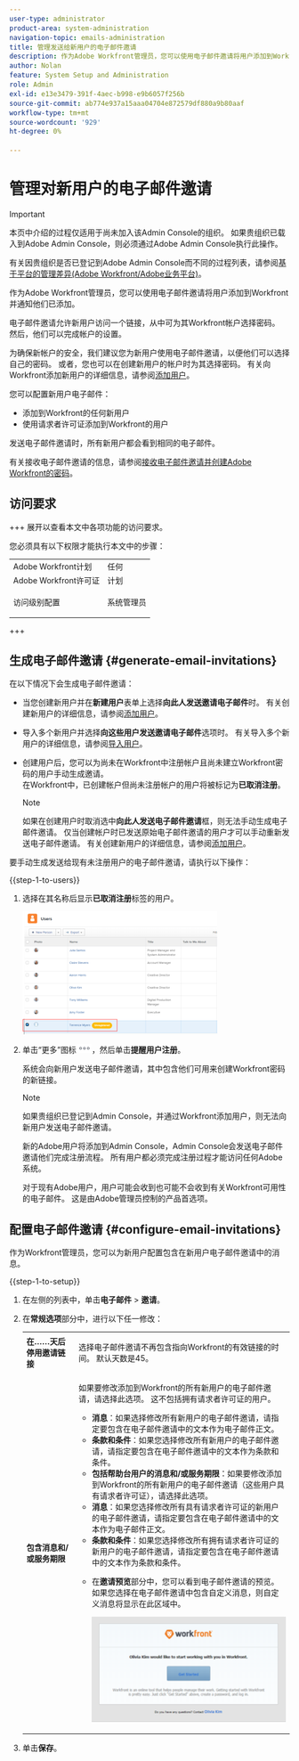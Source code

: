 ```yaml
---
user-type: administrator
product-area: system-administration
navigation-topic: emails-administration
title: 管理发送给新用户的电子邮件邀请
description: 作为Adobe Workfront管理员，您可以使用电子邮件邀请将用户添加到Workfront并通知他们已添加。
author: Nolan
feature: System Setup and Administration
role: Admin
exl-id: e13e3479-391f-4aec-b998-e9b6057f256b
source-git-commit: ab774e937a15aaa04704e872579df880a9b80aaf
workflow-type: tm+mt
source-wordcount: '929'
ht-degree: 0%

---
```


# 管理对新用户的电子邮件邀请

<!--
<p data-mc-conditions="QuicksilverOrClassic.Draft mode">*** DON'T DELETE, DRAFT OR HIDE THIS ARTICLE. IT IS LINKED TO THE PRODUCT, THROUGH THE CONTEXT SENSITIVE HELP LINKS. **</p>
-->

>[!IMPORTANT]
>
>本页中介绍的过程仅适用于尚未加入该Admin Console的组织。 如果贵组织已载入到Adobe Admin Console，则必须通过Adobe Admin Console执行此操作。
>
>有关因贵组织是否已登记到Adobe Admin Console而不同的过程列表，请参阅[基于平台的管理差异(Adobe Workfront/Adobe业务平台)](../../../administration-and-setup/get-started-wf-administration/actions-in-admin-console.md)。

作为Adobe Workfront管理员，您可以使用电子邮件邀请将用户添加到Workfront并通知他们已添加。

电子邮件邀请允许新用户访问一个链接，从中可为其Workfront帐户选择密码。 然后，他们可以完成帐户的设置。

为确保新帐户的安全，我们建议您为新用户使用电子邮件邀请，以便他们可以选择自己的密码。 或者，您也可以在创建新用户的帐户时为其选择密码。 有关向Workfront添加新用户的详细信息，请参阅[添加用户](../../../administration-and-setup/add-users/create-and-manage-users/add-users.md)。

您可以配置新用户电子邮件：

* 添加到Workfront的任何新用户
* 使用请求者许可证添加到Workfront的用户

发送电子邮件邀请时，所有新用户都会看到相同的电子邮件。

有关接收电子邮件邀请的信息，请参阅[接收电子邮件邀请并创建Adobe Workfront的密码](../../../workfront-basics/manage-your-account-and-profile/managing-your-workfront-account/receive-email-invitations.md)。

## 访问要求

+++ 展开以查看本文中各项功能的访问要求。

您必须具有以下权限才能执行本文中的步骤：

<table style="table-layout:auto"> 
 <col> 
 <col> 
 <tbody> 
  <tr> 
   <td role="rowheader">Adobe Workfront计划</td> 
   <td>任何</td> 
  </tr> 
  <tr> 
   <td role="rowheader">Adobe Workfront许可证</td> 
   <td>计划</td> 
  </tr> 
  <tr> 
   <td role="rowheader">访问级别配置</td> 
   <td> <p>系统管理员</p> </td> 
  </tr> 
 </tbody> 
</table>

+++

## 生成电子邮件邀请 {#generate-email-invitations}

在以下情况下会生成电子邮件邀请：

* 当您创建新用户并在&#x200B;**新建用户**&#x200B;表单上选择&#x200B;**向此人发送邀请电子邮件**&#x200B;时。 有关创建新用户的详细信息，请参阅[添加用户](../../../administration-and-setup/add-users/create-and-manage-users/add-users.md)。
* 导入多个新用户并选择&#x200B;**向这些用户发送邀请电子邮件**&#x200B;选项时。 有关导入多个新用户的详细信息，请参阅[导入用户](../../../administration-and-setup/add-users/create-and-manage-users/import-users.md)。
* 创建用户后，您可以为尚未在Workfront中注册帐户且尚未建立Workfront密码的用户手动生成邀请。\
  在Workfront中，已创建帐户但尚未注册帐户的用户将被标记为&#x200B;**已取消注册**。

  >[!NOTE]
  >
  >如果在创建用户时取消选中&#x200B;**向此人发送电子邮件邀请**&#x200B;框，则无法手动生成电子邮件邀请。 仅当创建帐户时已发送原始电子邮件邀请的用户才可以手动重新发送电子邮件邀请。 有关创建新用户的详细信息，请参阅[添加用户](../../../administration-and-setup/add-users/create-and-manage-users/add-users.md)。

要手动生成发送给现有未注册用户的电子邮件邀请，请执行以下操作：

{{step-1-to-users}}

1. 选择在其名称后显示&#x200B;**已取消注册**&#x200B;标签的用户。

   ![](assets/unreg-user-qs-350x221.png)

1. 单击“更多”图标![](assets/more-icon.png)，然后单击&#x200B;**提醒用户注册**。

   系统会向新用户发送电子邮件邀请，其中包含他们可用来创建Workfront密码的新链接。

   >[!NOTE]
   >
   >如果贵组织已登记到Admin Console，并通过Workfront添加用户，则无法向新用户发送电子邮件邀请。
   >
   >新的Adobe用户将添加到Admin Console，Admin Console会发送电子邮件邀请他们完成注册流程。 所有用户都必须完成注册过程才能访问任何Adobe系统。
   >
   >对于现有Adobe用户，用户可能会收到也可能不会收到有关Workfront可用性的电子邮件。 这是由Adobe管理员控制的产品首选项。

## 配置电子邮件邀请 {#configure-email-invitations}

作为Workfront管理员，您可以为新用户配置包含在新用户电子邮件邀请中的消息。

{{step-1-to-setup}}

1. 在左侧的列表中，单击&#x200B;**电子邮件** > **邀请**。

1. 在&#x200B;**常规选项**&#x200B;部分中，进行以下任一修改：

   <table style="table-layout:auto"> 
    <col> 
    <col> 
    <tbody> 
     <tr> 
      <td role="rowheader"><strong>在……天后停用邀请链接</strong> </td> 
      <td> <p>选择电子邮件邀请不再包含指向Workfront的有效链接的时间。 默认天数是45。</p> </td> 
     </tr> 
     <tr> 
      <td role="rowheader"><strong>包含消息和/或服务期限</strong> </td> 
      <td> <p>如果要修改添加到Workfront的所有新用户的电子邮件邀请，请选择此选项。 这不包括拥有请求者许可证的用户。</p> 
       <ul> 
        <li><strong>消息</strong>：如果选择修改所有新用户的电子邮件邀请，请指定要包含在电子邮件邀请中的文本作为电子邮件正文。</li> 
        <li><strong>条款和条件</strong>：如果您选择修改所有新用户的电子邮件邀请，请指定要包含在电子邮件邀请中的文本作为条款和条件。<br></li> 
        <li><strong>包括帮助台用户的消息和/或服务期限</strong>：如果要修改添加到Workfront的所有新用户的电子邮件邀请（这些用户具有请求者许可证），请选择此选项。</li> 
        <li><strong>消息</strong>：如果您选择修改所有具有请求者许可证的新用户的电子邮件邀请，请指定要包含在电子邮件邀请中的文本作为电子邮件正文。</li> 
        <li><strong>条款和条件</strong>：如果您选择修改所有拥有请求者许可证的新用户的电子邮件邀请，请指定要包含在电子邮件邀请中的文本作为条款和条件。<br></li> 
        <li> <p>在<strong>邀请预览</strong>部分中，您可以看到电子邮件邀请的预览。 如果您选择在电子邮件邀请中包含自定义消息，则自定义消息将显示在此区域中。</p> <p> <img src="assets/email-invitation-for-all-users-preview-qs-350x190.png" style="width: 350;height: 190;"> </p> </li> 
       </ul> </td> 
     </tr> 
    </tbody> 
   </table>

1. 单击&#x200B;**保存**。
